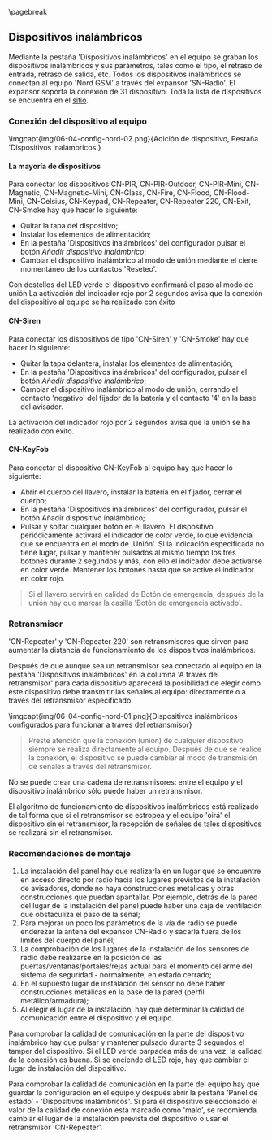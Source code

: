 \pagebreak

## Dispositivos inalámbricos

Mediante la pestaña 'Dispositivos inalámbricos' en el equipo se graban los dispositivos inalámbricos y sus parámetros, tales como el tipo, el retraso de entrada, retraso de salida, etc.
Todos los dispositivos inalámbricos se conectan al equipo 'Nord GSM' a través del expansor 'SN-Radio'. El expansor soporta la conexión de 31 dispositivo. Toda la lista de dispositivos se encuentra en el [sitio](https://shop.cnord.ru/sn.html).

### Conexión del dispositivo al equipo

\imgcapt{img/06-04-config-nord-02.png}{Adición de dispositivo, Pestaña 'Dispositivos inalámbricos'}

#### La mayoría de dispositivos
 
Para conectar los dispositivos CN-PIR, CN-PIR-Outdoor, CN-PIR-Mini, CN-Magnetic, CN-Magnetic-Mini, CN-Glass, CN-Fire, CN-Flood, CN-Flood-Mini, CN-Celsius, CN-Keypad, CN-Repeater, CN-Repeater 220, CN-Exit, CN-Smoke hay que hacer lo siguiente:

* Quitar la tapa del dispositivo;
* Instalar los elementos de alimentación;
* En la pestaña 'Dispositivos inalámbricos' del configurador pulsar el botón *Añadir dispositivo inalámbrico*;
* Cambiar el dispositivo inalámbrico al modo de unión mediante el cierre momentáneo de los contactos 'Reseteo'.

Con destellos del LED verde el dispositivo confirmará el paso al modo de unión
La activación del indicador rojo por 2 segundos avisa que la conexión del dispositivo al equipo se ha realizado con éxito

#### CN-Siren

Para conectar los dispositivos de tipo 'CN-Siren' y 'CN-Smoke' hay que hacer lo siguiente:

* Quitar la tapa delantera, instalar los elementos de alimentación;
* En la pestaña 'Dispositivos inalámbricos' del configurador, pulsar el botón *Añadir dispositivo inalámbrico*;
* Cambiar el dispositivo inalámbrico al modo de unión, cerrando el contacto 'negativo' del fijador de la batería y el contacto '4' en la base del avisador.

La activación del indicador rojo por 2 segundos avisa que la unión se ha realizado con éxito.

#### CN-KeyFob

Para conectar el dispositivo CN-KeyFob al equipo hay que hacer lo siguiente:

* Abrir el cuerpo del llavero, instalar la batería en el fijador, cerrar el cuerpo;
* En la pestaña 'Dispositivos inalámbricos' del configurador, pulsar el botón Añadir dispositivo inalámbrico;
* Pulsar y soltar cualquier botón en el llavero. El dispositivo periódicamente activará el indicador de color verde, lo que evidencia que se encuentra en el modo de 'Unión'. Si la indicación especificada no tiene lugar, pulsar y mantener pulsados al mismo tiempo los tres botones durante 2 segundos y más, con ello el indicador debe activarse en color verde. Mantener los botones hasta que se active el indicador en color rojo.

> Si el llavero servirá en calidad de Botón de emergencia, después de la unión hay que marcar la casilla 'Botón de emergencia activado'.

### Retransmisor

'CN-Repeater' y 'CN-Repeater 220' son retransmisores que sirven para aumentar la distancia de funcionamiento de los dispositivos inalámbricos.

Después de que aunque sea un retransmisor sea conectado al equipo en la pestaña 'Dispositivos inalámbricos' en la columna 'A través del retransmisor' para cada dispositivo aparecerá la posibilidad de elegir cómo este dispositivo debe transmitir las señales al equipo: directamente o a través del retransmisor especificado.

\imgcapt{img/06-04-config-nord-01.png}{Dispositivos inalámbricos configurados para funcionar a través del retransmisor}

> Preste atención que la conexión (unión) de cualquier dispositivo siempre se realiza directamente al equipo. Después de que se realice la conexión, el dispositivo se puede cambiar al modo de transmisión de señales a través del retransmisor.

No se puede crear una cadena de retransmisores: entre el equipo y el dispositivo inalámbrico sólo puede haber un retransmisor.

El algoritmo de funcionamiento de dispositivos inalámbricos está realizado de tal forma que si el retransmisor se estropea y el equipo 'oirá' el dispositivo sin el retransmisor, la recepción de señales de tales dispositivos se realizará sin el retransmisor.

### Recomendaciones de montaje

1.	La instalación del panel hay que realizarla en un lugar que se encuentre en acceso directo por radio hacia los lugares previstos de la instalación de avisadores, donde no haya construcciones metálicas y otras construcciones que puedan apantallar. Por ejemplo, detrás de la pared del lugar de la instalación del panel puede haber una caja de ventilación que obstaculiza el paso de la señal;
2.	Para mejorar un poco los parámetros de la vía de radio se puede enderezar la antena del expansor CN-Radio y sacarla fuera de los límites del cuerpo del panel;
3.	La comprobación de los lugares de la instalación de los sensores de radio debe realizarse en la posición de las puertas/ventanas/portales/rejas actual para el momento del arme del sistema de seguridad - normalmente, en estado cerrado;
4.	En el supuesto lugar de instalación del sensor no debe haber construcciones metálicas en la base de la pared (perfil metálico/armadura);
5.	Al elegir el lugar de la instalación, hay que determinar la calidad de comunicación entre el dispositivo y el equipo.

Para comprobar la calidad de comunicación en la parte del dispositivo inalámbrico hay que pulsar y mantener pulsado durante 3 segundos el tamper del dispositivo. Si el LED verde parpadea más de una vez, la calidad de la conexión es buena. Si se enciende el LED rojo, hay que cambiar el lugar de instalación del dispositivo.

Para comprobar la calidad de comunicación en la parte del equipo hay que guardar la configuración en el equipo y después abrir la pestaña 'Panel de estado' - 'Dispositivos inalámbricos'. Si para el dispositivo seleccionado el valor de la calidad de conexión está marcado como 'malo', se recomienda cambiar el lugar de la instalación prevista del dispositivo o usar el retransmisor 'CN-Repeater'.
